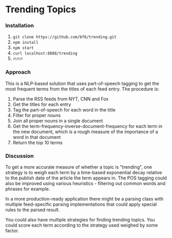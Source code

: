 # Trending Topics

### Installation
1. `git clone https://github.com/bf6/trending.git`
2. `npm install`
3. `npm start`
4. `curl localhost:8888/trending`
4. 🔥🔥🔥

### Approach

This is a NLP-based solution that uses part-of-speech tagging to get the most frequent terms from the titles of each feed entry. The procedure is:

1. Parse the RSS feeds from NYT, CNN and Fox
2. Get the titles for each entry
3. Tag the part-of-speech for each word in the title
4. Filter for proper nouns
5. Join all proper nouns in a single document
6. Get the term-frequency-inverse-document-frequency for each term in the new document, which is a rough measure of the importance of a word in that document
7. Return the top 10 terms

### Discussion

To get a more accurate measure of whether a topic is "trending", one strategy is to weigh each term by a time-based exponential decay relative to the publish date of the article the term appears in. The POS tagging could also be improved using various heuristics - filtering out common words and phrases for example.

In a more production-ready application there might be a parsing class with multiple feed-specific parsing implementations that could apply special rules to the parsed result.

You could also have multiple strategies for finding trending topics. You could score each term according to the strategy used weighed by some factor. 
